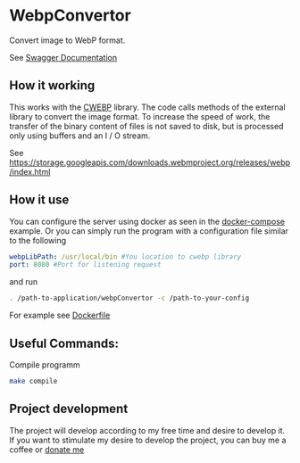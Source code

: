 WebpConvertor
==========================

Convert image to WebP format.

See [Swagger Documentation](https://app.swaggerhub.com/apis-docs/dastanaron/webpConvertor/1.0.2)

How it working
--------------------------

This works with the [CWEBP](https://developers.google.com/speed/webp/docs/cwebp) library. The code calls methods of the external library to convert the image format. To increase the speed of work, the transfer of the binary content of files is not saved to disk, but is processed only using buffers and an I / O stream.

See https://storage.googleapis.com/downloads.webmproject.org/releases/webp/index.html


How it use
--------------------------

You can configure the server using docker as seen in the [docker-compose](./docker-compose.yml) example.
Or you can simply run the program with a configuration file similar to the following

```yaml
webpLibPath: /usr/local/bin #You location to cwebp library
port: 8080 #Port for listening request
```

and run 

```bash
. /path-to-application/webpConvertor -c /path-to-your-config

```

For example see [Dockerfile](./Dockerfile)

Useful Commands:
--------------------------

Compile programm

```bash
make compile
```

Project development
--------------------------

The project will develop according to my free time and desire to develop it. If you want to stimulate my desire to develop the project, you can buy me a coffee or [donate me](https://my.qiwi.com/Dmytryi-RPq_-kS82_)